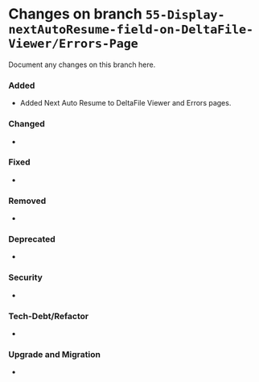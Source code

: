 # Changes on branch `55-Display-nextAutoResume-field-on-DeltaFile-Viewer/Errors-Page`
Document any changes on this branch here.
### Added
- Added Next Auto Resume to DeltaFile Viewer and Errors pages. 

### Changed
- 

### Fixed
-

### Removed
- 

### Deprecated
- 

### Security
- 

### Tech-Debt/Refactor
- 

### Upgrade and Migration
- 
